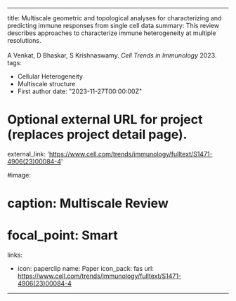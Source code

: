 
---
title: Multiscale geometric and topological analyses for characterizing and predicting immune responses from single cell data
summary: This review describes approaches to characterize immune heterogeneity at multiple resolutions.<br /><br />A Venkat, D Bhaskar, S Krishnaswamy. *Cell Trends in Immunology* 2023.
tags:
  - Cellular Heterogeneity
  - Multiscale structure
  - First author
date: "2023-11-27T00:00:00Z"

# Optional external URL for project (replaces project detail page).
external_link: 'https://www.cell.com/trends/immunology/fulltext/S1471-4906(23)00084-4'

#image:
#  caption: Multiscale Review
#  focal_point: Smart
links:
  - icon: paperclip
    name: Paper
    icon_pack: fas
    url: https://www.cell.com/trends/immunology/fulltext/S1471-4906(23)00084-4
---
